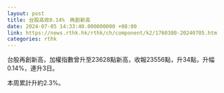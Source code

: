 ```yaml
---
layout: post
title: 台股高收0.14%　再創新高
date: 2024-07-05 14:33:40.000000000 +08:00
link: https://news.rthk.hk/rthk/ch/component/k2/1760380-20240705.htm
categories: rthk
---
```


台股再創新高，加權指數曾升至23628點新高，收報23556點，升34點，升幅0.14%，連升3日。

本周累計升約2.3%。
